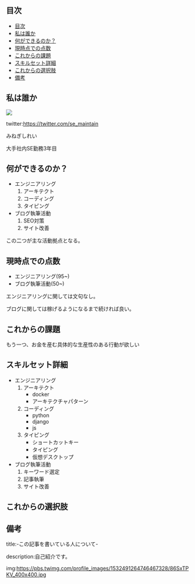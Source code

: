 

## 目次

- [目次](#目次)
- [私は誰か](#私は誰か)
- [何ができるのか？](#何ができるのか)
- [現時点での点数](#現時点での点数)
- [これからの課題](#これからの課題)
- [スキルセット詳細](#スキルセット詳細)
- [これからの選択肢](#これからの選択肢)
- [備考](#備考)

## 私は誰か

<img src="https://pbs.twimg.com/profile_images/1554425308878884864/wv8OjUII_400x400.jpg">

twitter:https://twitter.com/se_maintain

みねぎしれい

大手社内SE勤務3年目




## 何ができるのか？

- エンジニアリング
    1. アーキテクト
    2. コーディング
    3. タイピング
- ブログ執筆活動
    1. SEO対策
    2. サイト改善

この二つが主な活動拠点となる。



## 現時点での点数

- エンジニアリング(95~)
- ブログ執筆活動(50~)

エンジニアリングに関しては文句なし。

ブログに関しては稼げるようになるまで続ければ良い。


## これからの課題

もう一つ、お金を産む具体的な生産性のある行動が欲しい



## スキルセット詳細


- エンジニアリング
    1. アーキテクト
        - docker
        - アーキテクチャパターン
    2. コーディング
        - python
        - django
        - js
    3. タイピング
        - ショートカットキー
        - タイピング
        - 仮想デスクトップ
- ブログ執筆活動
    1. キーワード選定
    2. 記事執筆
    3. サイト改善




## これからの選択肢




## 備考

title:-この記事を書いている人について-

description:自己紹介です。

img:https://pbs.twimg.com/profile_images/1532491264746467328/86SxTPKV_400x400.jpg




